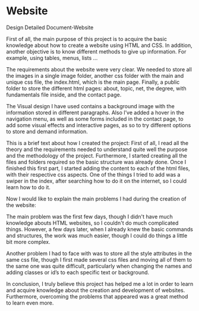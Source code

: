 # Website
Design Detailed Document-Website

First of all, the main purpose of this project is to acquire the basic knowledge about how to create a website using HTML and CSS. In addition, another objective is to know different methods to give up information. For example, using tables, menus, lists ...

The requirements about the website were very clear. We needed to store all the images in a single image folder, another css folder with the main and unique css file, the index.html, which is the main page. Finally, a public folder to store the different html pages: about, topic, net, the degree, with fundamentals file inside, and the contact page.

The Visual design I have used contains a background image with the information stored in different paragraphs. Also I’ve added a hover in the navigation menu, as well as some forms included in the contact page, to add some visual effects and interactive pages, as so to try different options to store and demand information.

This is a brief text about how I created the project:
First of all, I read all the theory and the requirements needed to understand quite well the purpose and the methodology of the project. Furthermore, I started creating all the files and folders required so the basic structure was already done. Once I finished this first part, I started adding the content to each of the html files, with their respective css aspects. One of the things I tried to add was a swiper in the index, after searching how to do it on the internet, so I could learn how to do it.

Now I would like to explain the main problems I had during the creation of the website:

The main problem was the first few days, though I didn't have much knowledge abouts HTML websites, so I couldn't do much complicated things. However, a few days later, when I already knew the basic commands and structures, the work was much easier, though I could do things a little bit more complex.

Another problem I had to face with was to store all the style attributes in the same css file, though I first made several css files and moving all of them to the same one was quite difficult, particularly when changing the names and adding classes or id’s to each specific text or background. 

In conclusion, I truly believe this project has helped me a lot in order to learn and acquire knowledge about the creation and development of websites. Furthermore, overcoming the problems that appeared was a great method to learn even more.
